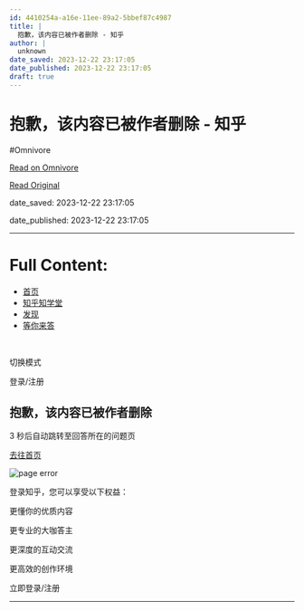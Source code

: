 ```yaml
---
id: 4410254a-a16e-11ee-89a2-5bbef87c4987
title: |
  抱歉，该内容已被作者删除 - 知乎
author: |
  unknown
date_saved: 2023-12-22 23:17:05
date_published: 2023-12-22 23:17:05
draft: true
---
```


# 抱歉，该内容已被作者删除 - 知乎
#Omnivore

[Read on Omnivore](https://omnivore.app/me/-18c95d0e4b1)

[Read Original](https://www.zhihu.com/question/636120561/answer/3335704334)

date_saved: 2023-12-22 23:17:05

date_published: 2023-12-22 23:17:05

--- 

# Full Content: 

* [首页](https://www.zhihu.com/)
* [知乎知学堂](https://www.zhihu.com/education/learning)
* [发现](https://www.zhihu.com/explore)
* [等你来答](https://www.zhihu.com/question/waiting)

​

切换模式

登录/注册

## 抱歉，该内容已被作者删除

3 秒后自动跳转至回答所在的问题页

[去往首页](https://www.zhihu.com/)

![page error](https://proxy-prod.omnivore-image-cache.app/0x0,sAHncv0nsLjQWDmdvl3RmTqdrwHnfVWKP0Cbk7UzNv0k/https://static.zhihu.com/heifetz/assets/liukanshan_desert.ecf3c388.svg)

登录知乎，您可以享受以下权益：

更懂你的优质内容

更专业的大咖答主

更深度的互动交流

更高效的创作环境

立即登录/注册

---

